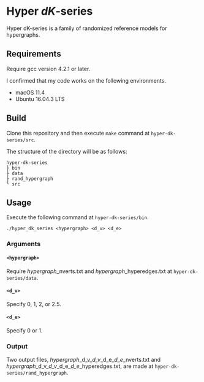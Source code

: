 # Hyper $dK$-series
Hyper dK-series is a family of randomized reference models for hypergraphs.

## Requirements
Require gcc version 4.2.1 or later.

I confirmed that my code works on the following environments.

- macOS 11.4
- Ubuntu 16.04.3 LTS

## Build
Clone this repository and then execute `make` command at `hyper-dk-series/src`.

The structure of the directory will be as follows:

	hyper-dk-series
	├ bin
	├ data
	├ rand_hypergraph
	└ src

## Usage
Execute the following command at  `hyper-dk-series/bin`.

	./hyper_dk_series <hypergraph> <d_v> <d_e>

### Arguments
#### `<hypergraph>`
Require *hypergraph*\_nverts.txt and *hypergraph*\_hyperedges.txt at `hyper-dk-series/data`.

#### `<d_v>`
Specify 0, 1, 2, or 2.5.

#### `<d_e>`
Specify 0 or 1.

### Output
Two output files, *hypergraph*\_d_v_*d_v*\_d_e\_*d_e*\_nverts.txt and *hypergraph*\_d_v_*d_v*\_d_e\_*d_e*\_hyperedges.txt, are made at `hyper-dk-series/rand_hypergraph`. 
